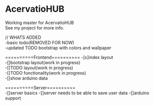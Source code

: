 # AcervatioHUB
Working master for AcervatioHUB  
See my project for more info.  
  
// WHATS ADDED  
-basic todo(REMOVED FOR NOW)  
-updated TODO bootstrap with colors and wallpaper    
  
==========Frontend========== 
-[x]index layout  
-[]bootstrap layout(work in progress)  
-[]TODO layout(work in progress)  
-[]TODO functionality(work in progress)  
-[]show arduino data  
  
==========Server==========  
-[]server basics
-[]server needs to be able to save user data
-[]arduino support